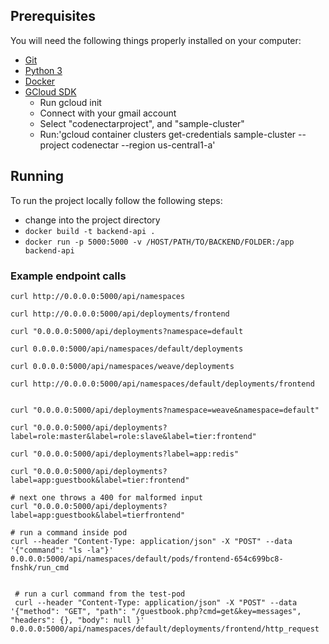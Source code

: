 ## Prerequisites

You will need the following things properly installed on your computer:

* [Git](http://git-scm.com/)
* [Python 3](https://www.python.org/)
* [Docker](https://www.docker.com/)
* [GCloud SDK](https://cloud.google.com/sdk/)
    * Run gcloud init
    * Connect with your gmail account
    * Select "codenectarproject", and "sample-cluster"
    * Run:'gcloud container clusters get-credentials sample-cluster --project codenectar --region us-central1-a'
 
   

## Running

To run the project locally follow the following steps:

* change into the project directory
* `docker build -t backend-api .`
* `docker run -p 5000:5000 -v /HOST/PATH/TO/BACKEND/FOLDER:/app backend-api`


### Example endpoint calls
```
curl http://0.0.0.0:5000/api/namespaces

curl http://0.0.0.0:5000/api/deployments/frontend

curl "0.0.0.0:5000/api/deployments?namespace=default

curl 0.0.0.0:5000/api/namespaces/default/deployments

curl 0.0.0.0:5000/api/namespaces/weave/deployments

curl http://0.0.0.0:5000/api/namespaces/default/deployments/frontend


curl "0.0.0.0:5000/api/deployments?namespace=weave&namespace=default"

curl "0.0.0.0:5000/api/deployments?label=role:master&label=role:slave&label=tier:frontend"

curl "0.0.0.0:5000/api/deployments?label=app:redis"

curl "0.0.0.0:5000/api/deployments?label=app:guestbook&label=tier:frontend"

# next one throws a 400 for malformed input
curl "0.0.0.0:5000/api/deployments?label=app:guestbook&label=tierfrontend"

# run a command inside pod
curl --header "Content-Type: application/json" -X "POST" --data '{"command": "ls -la"}' 0.0.0.0:5000/api/namespaces/default/pods/frontend-654c699bc8-fnshk/run_cmd

 
 # run a curl command from the test-pod
 curl --header "Content-Type: application/json" -X "POST" --data '{"method": "GET", "path": "/guestbook.php?cmd=get&key=messages", "headers": {}, "body": null }'  0.0.0.0:5000/api/namespaces/default/deployments/frontend/http_request
```

 

